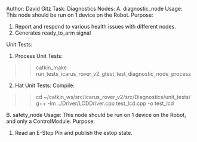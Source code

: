 Author: David Gitz
Task: Diagnostics
Nodes:
A. diagnostic_node
Usage: This node should be run on 1 device on the Robot.
Purpose: 
1. Report and respond to various health issues with different nodes.
2. Generates ready_to_arm signal

Unit Tests:
1.  Process Unit Tests:
  >>catkin_make run_tests_icarus_rover_v2_gtest_test_diagnostic_node_process
2.  Hat Unit Tests:
  Compile: 
  >>cd ~/catkin_ws/src/icarus_rover_v2/src/Diagnostics/unit_tests/
  >>g++ -lm ../Driver/LCDDriver.cpp test_lcd.cpp -o test_lcd
  
B. safety_node
Usage: This node should be run on 1 device on the Robot, and only a ControlModule.
Purpose:
1. Read an E-Stop Pin and publish the estop state.

